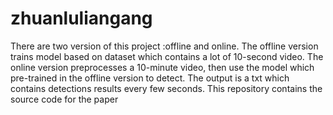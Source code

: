 # zhuanluliangang
There are two version of this project :offline and online. The offline version trains model based on dataset which contains a lot of 10-second video. The online version preprocesses a 10-minute video, then use the model which pre-trained in the offline version to detect. The output is a txt which contains detections results every few seconds.
This repository contains the source code for the paper 
